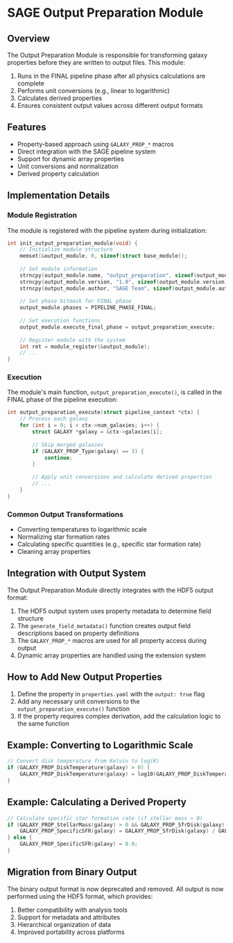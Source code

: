 # SAGE Output Preparation Module

## Overview

The Output Preparation Module is responsible for transforming galaxy properties before they are written to output files. This module:

1. Runs in the FINAL pipeline phase after all physics calculations are complete
2. Performs unit conversions (e.g., linear to logarithmic)
3. Calculates derived properties
4. Ensures consistent output values across different output formats

## Features

- Property-based approach using `GALAXY_PROP_*` macros
- Direct integration with the SAGE pipeline system
- Support for dynamic array properties
- Unit conversions and normalization
- Derived property calculation

## Implementation Details

### Module Registration

The module is registered with the pipeline system during initialization:

```c
int init_output_preparation_module(void) {
    // Initialize module structure
    memset(&output_module, 0, sizeof(struct base_module));
    
    // Set module information
    strncpy(output_module.name, "output_preparation", sizeof(output_module.name)-1);
    strncpy(output_module.version, "1.0", sizeof(output_module.version)-1);
    strncpy(output_module.author, "SAGE Team", sizeof(output_module.author)-1);
    
    // Set phase bitmask for FINAL phase
    output_module.phases = PIPELINE_PHASE_FINAL;
    
    // Set execution functions
    output_module.execute_final_phase = output_preparation_execute;
    
    // Register module with the system
    int ret = module_register(&output_module);
    // ...
}
```

### Execution

The module's main function, `output_preparation_execute()`, is called in the FINAL phase of the pipeline execution:

```c
int output_preparation_execute(struct pipeline_context *ctx) {
    // Process each galaxy
    for (int i = 0; i < ctx->num_galaxies; i++) {
        struct GALAXY *galaxy = &ctx->galaxies[i];
        
        // Skip merged galaxies
        if (GALAXY_PROP_Type(galaxy) == 3) {
            continue;
        }
        
        // Apply unit conversions and calculate derived properties
        // ...
    }
}
```

### Common Output Transformations

- Converting temperatures to logarithmic scale
- Normalizing star formation rates
- Calculating specific quantities (e.g., specific star formation rate)
- Cleaning array properties

## Integration with Output System

The Output Preparation Module directly integrates with the HDF5 output format:

1. The HDF5 output system uses property metadata to determine field structure
2. The `generate_field_metadata()` function creates output field descriptions based on property definitions
3. The `GALAXY_PROP_*` macros are used for all property access during output
4. Dynamic array properties are handled using the extension system

## How to Add New Output Properties

1. Define the property in `properties.yaml` with the `output: true` flag
2. Add any necessary unit conversions to the `output_preparation_execute()` function
3. If the property requires complex derivation, add the calculation logic to the same function

## Example: Converting to Logarithmic Scale

```c
// Convert disk temperature from Kelvin to log(K)
if (GALAXY_PROP_DiskTemperature(galaxy) > 0) {
    GALAXY_PROP_DiskTemperature(galaxy) = log10(GALAXY_PROP_DiskTemperature(galaxy));
}
```

## Example: Calculating a Derived Property

```c
// Calculate specific star formation rate (if stellar mass > 0)
if (GALAXY_PROP_StellarMass(galaxy) > 0 && GALAXY_PROP_SfrDisk(galaxy) > 0) {
    GALAXY_PROP_SpecificSFR(galaxy) = GALAXY_PROP_SfrDisk(galaxy) / GALAXY_PROP_StellarMass(galaxy);
} else {
    GALAXY_PROP_SpecificSFR(galaxy) = 0.0;
}
```

## Migration from Binary Output

The binary output format is now deprecated and removed. All output is now performed using the HDF5 format, which provides:

1. Better compatibility with analysis tools
2. Support for metadata and attributes
3. Hierarchical organization of data
4. Improved portability across platforms